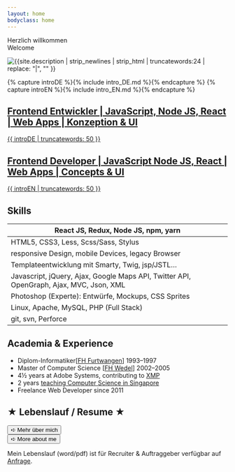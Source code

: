 ```yaml
---
layout: home
bodyclass: home
---
```


<div class='multi-col'>
    <div class='col h1 fancy center zbounce1'>Herzlich willkommen</div>
    <div class='col h1 fancy center zdrop1'>Welcome</div>
</div>


![{{site.description | strip_newlines | strip_html | truncatewords:24 | replace: "|", "" }}]({{site.static}}/img/frank-nocke/frank-nocke-portrait-ballon.jpg)

{% capture introDE %}{% include intro_DE.md %}{% endcapture %}
{% capture introEN %}{% include intro_EN.md %}{% endcapture %}

<section class='multi-col bilingual'>
    <a lang='de' href='{% link _pages/werdegang-deutsch.md %}' class='col plain'>
        <h1 class='h2'>Frontend Entwickler | JavaScript, Node JS, React | Web Apps | Konzeption & UI</h1>
        <span markdown='1'>
            {{ introDE | truncatewords: 50 }}
        </span>
    </a>
    <a lang='de' href='{% link _pages/resume-english.md %}' class='col plain'>
        <h2>Frontend Developer | JavaScript Node JS, React | Web Apps | Concepts & UI</h2>
        <span markdown='1'>
            {{ introEN | truncatewords: 50 }}
        </span>
    </a>

</section>

## Skills

| React JS, Redux, Node JS, npm, yarn |
| --- |
| HTML5, CSS3, Less, Scss/Sass, Stylus |
| responsive Design, mobile Devices, legacy Browser |
| Templateentwicklung mit Smarty, Twig, jsp/JSTL… |
| Javascript, jQuery, Ajax, Google Maps API, Twitter API, OpenGraph, Ajax, MVC, Json, XML |
| Photoshop (Experte): Entwürfe, Mockups, CSS Sprites |
| Linux, Apache, MySQL, PHP (Full Stack) |
| git, svn, Perforce |

## Academia &amp; Experience

* Diplom-Informatiker[[FH Furtwangen](https://www.hs-furtwangen.de/studierende/fakultaeten/digitale-medien/medieninformatik-bsc.html)] 1993–1997
* Master of Computer Science [[FH Wedel](http://www.fh-wedel.de/)] 2002–2005
* 4½ years at Adobe Systems, contributing to [XMP](http://www.adobe.com/products/xmp.html)
* 2 years [teaching Computer Science in Singapore](http://www.np.edu.sg/ict/Pages/default.aspx)
* Freelance Web Developer since 2011

<h2 class='h1'>★ Lebenslauf / Resume ★</h2>

<div class='multi-col'>
    <div class='col h1 center zbounce1'>
        <button class='button-cta'>➪ Mehr über mich</button>
    </div>
    <div class='col h1 center zdrop1'>
        <button class='button-cta'>➪ More about me</button>
    </div>
</div>

Mein Lebenslauf (word/pdf) ist für Recruiter & Auftraggeber verfügbar auf <a href='/kontakt/'>Anfrage</a>.